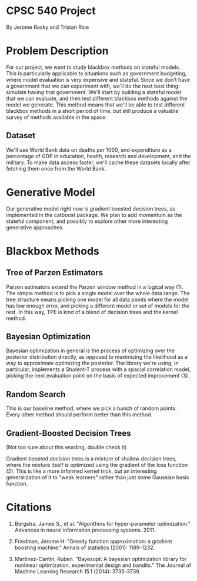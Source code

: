 # CPSC 540 Project

By Jerome Rasky and Tristan Rice

# Problem Description

For our project, we want to study blackbox methods on stateful models. This is
particularly applicable to situations such as government budgeting, where model
evaluation is very expensive and stateful. Since we don't have a government that
we can experiment with, we'll do the next best thing: simulate having that
government. We'll start by building a stateful model that we can evaluate, and
then test different blackbox methods against the model we generate. This method
means that we'll be able to test different blackbox methods in a short period of
time, but still produce a valuable survey of methods available in the space.

## Dataset

We'll use World Bank data on deaths per 1000, and expenditure as a percentage of
GDP in education, health, research and development, and the military. To make
data access faster, we'll cache these datasets locally after fetching them once
from the World Bank.

# Generative Model

Our generative model right now is gradient boosted decision trees, as
implemented in the catboost package. We plan to add momentum as the stateful
component, and possibly to explore other more interesting generative approaches.

# Blackbox Methods

## Tree of Parzen Estimators

Parzen estimators extend the Parzen window method in a logical way (1). The
simple method is to pick a single model over the whole data range. The tree
structure means picking one model for all data points where the model has low
enough error, and picking a different model or set of models for the rest. In
this way, TPE is kind of a blend of decision trees and the kernel method.

## Bayesian Optimization

Bayesian optimization in general is the process of optimizing over the posterior
distribution directly, as opposed to maximizing the likelihood as a way to
approximate optimizing the posterior. The library we're using, in particular,
implements a Student-T process with a spacial correlation model, picking the
next evaluation point on the basis of expected improvement (3).

## Random Search

This is our baseline method, where we pick a bunch of random points. Every other
method should perform better than this method.

## Gradient-Boosted Decision Trees

(Not too sure about this wording, double check it)

Gradient boosted decision trees is a mixture of shallow decision trees, where
the mixture itself is optimized using the gradient of the loss function (2).
This is like a more informed kernel trick, but an interesting generalization of
it to "weak learners" rather than just some Gaussian basis function.

# Citations

1. Bergstra, James S., et al. "Algorithms for hyper-parameter optimization."
   Advances in neural information processing systems. 2011.

2. Friedman, Jerome H. "Greedy function approximation: a gradient boosting
   machine." Annals of statistics (2001): 1189-1232.

3. Martinez-Cantin, Ruben. "Bayesopt: A bayesian optimization library for
   nonlinear optimization, experimental design and bandits." The Journal of
   Machine Learning Research 15.1 (2014): 3735-3739.